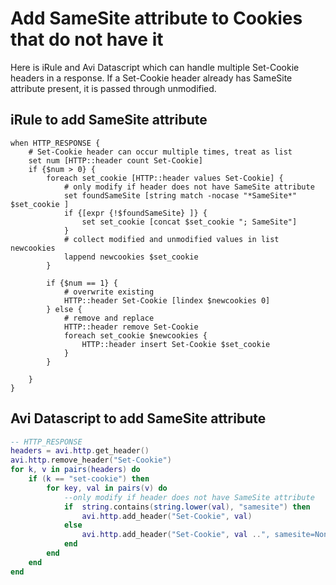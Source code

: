 # Add SameSite attribute to Cookies that do not have it

Here is iRule and Avi Datascript which can handle multiple Set-Cookie headers in a response.  If a Set-Cookie header already has SameSite attribute present, it is passed through unmodified.

## iRule to add SameSite attribute

```
when HTTP_RESPONSE {
    # Set-Cookie header can occur multiple times, treat as list
    set num [HTTP::header count Set-Cookie]
    if {$num > 0} {
        foreach set_cookie [HTTP::header values Set-Cookie] {
            # only modify if header does not have SameSite attribute
            set foundSameSite [string match -nocase "*SameSite*" $set_cookie ]
            if {[expr {!$foundSameSite} ]} {
                set set_cookie [concat $set_cookie "; SameSite"]
            }
            # collect modified and unmodified values in list newcookies
            lappend newcookies $set_cookie
        }

        if {$num == 1} {
            # overwrite existing
            HTTP::header Set-Cookie [lindex $newcookies 0]
        } else {
            # remove and replace
            HTTP::header remove Set-Cookie
            foreach set_cookie $newcookies {
                HTTP::header insert Set-Cookie $set_cookie
            }
        }
        
    }
}
```

## Avi Datascript to add SameSite attribute

```lua
-- HTTP_RESPONSE
headers = avi.http.get_header()
avi.http.remove_header("Set-Cookie")
for k, v in pairs(headers) do
	if (k == "set-cookie") then
		for key, val in pairs(v) do
			--only modify if header does not have SameSite attribute
			if	string.contains(string.lower(val), "samesite") then
				avi.http.add_header("Set-Cookie", val)
			else
				avi.http.add_header("Set-Cookie", val ..", samesite=None; secure;")
			end
		end
	end
end
```

